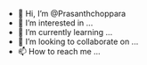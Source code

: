 - 👋 Hi, I’m @Prasanthchoppara
- 👀 I’m interested in ...
- 🌱 I’m currently learning ...
- 💞️ I’m looking to collaborate on ...
- 📫 How to reach me ...

<!---
Prasanthchoppara/Prasanthchoppara is a ✨ special ✨ repository because its `README.md` (this file) appears on your GitHub profile.
You can click the Preview link to take a look at your changes.
--->

